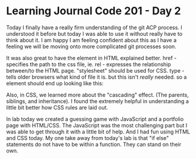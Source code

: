 # Learning Journal Code 201 - Day 2

Today I finally have a really firm understanding of the git ACP process. I understood it before but today I was able to use it without really have to think about it. I am happy I am feeling confident about this as I have a feeling we will be moving onto more complicated git processes soon.

It was also great to have the <link> element in HTML explained better.
href - specifies the path to the css file, ie. <link href="style.css">
rel - expresses the relationship between/to the HTML page. "stylesheet" should be used for CSS.
type - tells older browsers what kind of file it is. but this isn't <i>really</i> needed.
so a <link> element should end up looking like this: <link href="file_path.css" rel="stylesheet">

Also, in CSS, we learned more about the "cascading" effect. (The parents, siblings, and inheritance). I found the extremely helpful in understanding a little bit better how CSS rules are laid out.

In lab today we created a guessing game with JavaScript and a portfolio page with HTML/CSS. The JavaScript was the most challenging part but I was able to get through it with a little bit of help. And I had fun using HTML and CSS today.
My one take away from today's lab is that "if else" statements do not have to be within a function. They can stand on their own.
